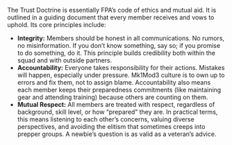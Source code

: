 The Trust Doctrine is essentially FPA’s code of ethics and mutual aid. It is outlined in a guiding document that every member receives and vows to uphold. Its core principles include:  
- **Integrity:** Members should be honest in all communications. No rumors, no misinformation. If you don’t know something, say so; if you promise to do something, do it. This principle builds credibility both within the squad and with outside partners.  
- **Accountability:** Everyone takes responsibility for their actions. Mistakes will happen, especially under pressure. Mk1Mod3 culture is to own up to errors and fix them, not to assign blame. Accountability also means each member keeps their preparedness commitments (like maintaining gear and attending training) because others are counting on them.  
- **Mutual Respect:** All members are treated with respect, regardless of background, skill level, or how “prepared” they are. In practical terms, this means listening to each other’s concerns, valuing diverse perspectives, and avoiding the elitism that sometimes creeps into prepper groups. A newbie’s question is as valid as a veteran’s advice.